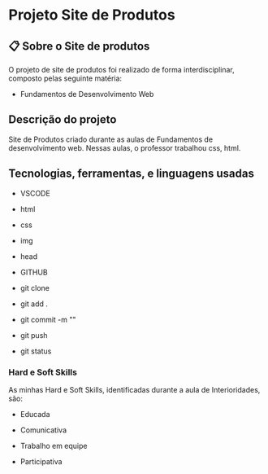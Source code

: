 # Projeto Site de Produtos

## 📋 Sobre o Site de produtos
O projeto de site de produtos foi realizado de forma interdisciplinar, composto pelas seguinte matéria:

* Fundamentos de Desenvolvimento Web

## Descrição do projeto

Site de Produtos criado durante as aulas de Fundamentos de desenvolvimento web. Nessas aulas, o professor trabalhou css, html.

## Tecnologias, ferramentas, e linguagens usadas

* VSCODE

* html

* css

* img

* head

* GITHUB

* git clone

* git add .

* git commit -m ""

* git push

* git status

###

### Hard e Soft Skills

As minhas Hard e Soft Skills, identificadas durante a aula de Interioridades, são:

* Educada

* Comunicativa

* Trabalho em equipe

* Participativa


